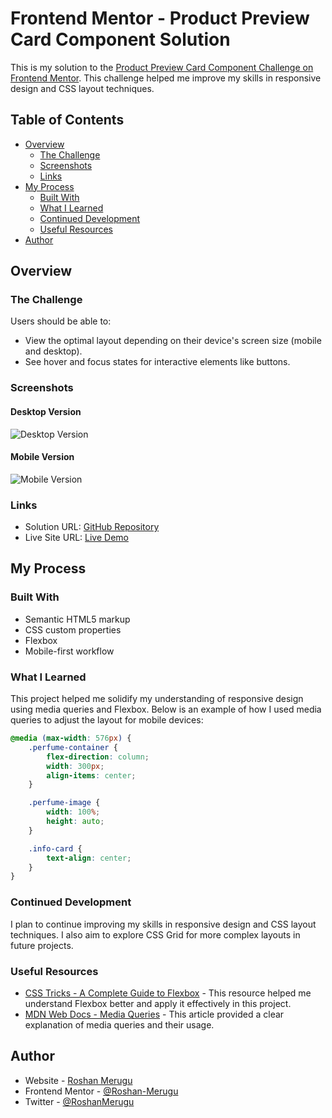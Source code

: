 # Frontend Mentor - Product Preview Card Component Solution

This is my solution to the [Product Preview Card Component Challenge on Frontend Mentor](https://www.frontendmentor.io/challenges/product-preview-card-component-GO7UmttRfa). This challenge helped me improve my skills in responsive design and CSS layout techniques.

## Table of Contents

- [Overview](#overview)
  - [The Challenge](#the-challenge)
  - [Screenshots](#screenshots)
  - [Links](#links)
- [My Process](#my-process)
  - [Built With](#built-with)
  - [What I Learned](#what-i-learned)
  - [Continued Development](#continued-development)
  - [Useful Resources](#useful-resources)
- [Author](#author)

## Overview

### The Challenge

Users should be able to:

- View the optimal layout depending on their device's screen size (mobile and desktop).
- See hover and focus states for interactive elements like buttons.

### Screenshots

#### Desktop Version

![Desktop Version](./screenshots/desktop-version.png)

#### Mobile Version

![Mobile Version](./screenshots/mobile-version.png)

### Links

- Solution URL: [GitHub Repository](https://github.com/Roshan-Merugu/product-preview-card)
- Live Site URL: [Live Demo](https://your-live-site-url.com)

## My Process

### Built With

- Semantic HTML5 markup
- CSS custom properties
- Flexbox
- Mobile-first workflow

### What I Learned

This project helped me solidify my understanding of responsive design using media queries and Flexbox. Below is an example of how I used media queries to adjust the layout for mobile devices:

```css
@media (max-width: 576px) {
    .perfume-container {
        flex-direction: column;
        width: 300px;
        align-items: center;
    }

    .perfume-image {
        width: 100%;
        height: auto;
    }

    .info-card {
        text-align: center;
    }
}
```

### Continued Development

I plan to continue improving my skills in responsive design and CSS layout techniques. I also aim to explore CSS Grid for more complex layouts in future projects.

### Useful Resources

- [CSS Tricks - A Complete Guide to Flexbox](https://css-tricks.com/snippets/css/a-guide-to-flexbox/) - This resource helped me understand Flexbox better and apply it effectively in this project.
- [MDN Web Docs - Media Queries](https://developer.mozilla.org/en-US/docs/Web/CSS/Media_Queries) - This article provided a clear explanation of media queries and their usage.

## Author

- Website - [Roshan Merugu](https://www.your-site.com)
- Frontend Mentor - [@Roshan-Merugu](https://www.frontendmentor.io/profile/Roshan-Merugu)
- Twitter - [@RoshanMerugu](https://www.twitter.com/RoshanMerugu)
